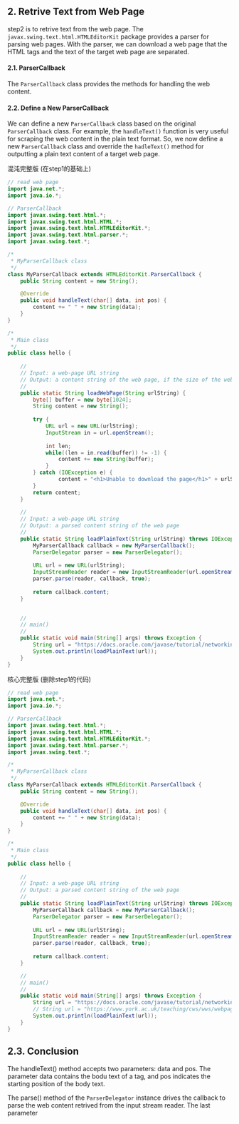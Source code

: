 ## 2. Retrive Text from Web Page

step2 is to retrive text from the web page. The `javax.swing.text.html.HTMLEditorKit` package provides a parser for parsing web pages. With the parser, we can download a web page that the HTML tags and the text of the target web page are separated.

#### 2.1. ParserCallback

The `ParserCallback` class provides the methods for handling the web content.





#### 2.2. Define a New ParserCallback

We can define a new `ParserCallback` class based on the original `ParserCallback` class. For example, the `handleText()` function is very useful for scraping the web content in the plain text format. So, we now define a new `ParserCallback` class and override the `hadleText()` method for outputting a plain text content of a target web page.

混沌完整版 (在step1的基础上)

```java
// read web page
import java.net.*;
import java.io.*;

// ParserCallback
import javax.swing.text.html.*;
import javax.swing.text.html.HTML.*;
import javax.swing.text.html.HTMLEditorKit.*;
import javax.swing.text.html.parser.*;
import javax.swing.text.*;

/*
 * MyParserCallback class
 */
class MyParserCallback extends HTMLEditorKit.ParserCallback {
    public String content = new String();

    @Override
    public void handleText(char[] data, int pos) {
        content += " " + new String(data);
    }
}

/*
 * Main class
 */
public class hello {
    
    //
    // Input: a web-page URL string
    // Output: a content string of the web page, if the size of the web page > 1024 bytes, it will fail
    //
    public static String loadWebPage(String urlString) {
        byte[] buffer = new byte[1024];
        String content = new String();
        
        try {
            URL url = new URL(urlString);
            InputStream in = url.openStream();
            
            int len;
            while((len = in.read(buffer)) != -1) {
                content += new String(buffer);
            }
        } catch (IOException e) {
                content = "<h1>Unable to download the page</h1>" + urlString;
        }
        return content;
    }
    
    //
    // Input: a web-page URL string
    // Output: a parsed content string of the web page
    //
    public static String loadPlainText(String urlString) throws IOException {
        MyParserCallback callback = new MyParserCallback();
        ParserDelegator parser = new ParserDelegator();
        
        URL url = new URL(urlString);
        InputStreamReader reader = new InputStreamReader(url.openStream());
        parser.parse(reader, callback, true);
            
        return callback.content;
    }

    
    //
    // main()
    //
    public static void main(String[] args) throws Exception {
        String url = "https://docs.oracle.com/javase/tutorial/networking/urls/readingURL.html";
        System.out.println(loadPlainText(url));
    }
}
```



核心完整版 (删除step1的代码)

```java
// read web page
import java.net.*;
import java.io.*;

// ParserCallback
import javax.swing.text.html.*;
import javax.swing.text.html.HTML.*;
import javax.swing.text.html.HTMLEditorKit.*;
import javax.swing.text.html.parser.*;
import javax.swing.text.*;

/*
 * MyParserCallback class
 */
class MyParserCallback extends HTMLEditorKit.ParserCallback {
    public String content = new String();

    @Override
    public void handleText(char[] data, int pos) {
        content += " " + new String(data);
    }
}

/*
 * Main class
 */
public class hello {
    
    //
    // Input: a web-page URL string
    // Output: a parsed content string of the web page
    //
    public static String loadPlainText(String urlString) throws IOException {
        MyParserCallback callback = new MyParserCallback();
        ParserDelegator parser = new ParserDelegator();
        
        URL url = new URL(urlString);
        InputStreamReader reader = new InputStreamReader(url.openStream());
        parser.parse(reader, callback, true);
            
        return callback.content;
    }

    //
    // main()
    //
    public static void main(String[] args) throws Exception {
        String url = "https://docs.oracle.com/javase/tutorial/networking/urls/readingURL.html";
        // String url = "https://www.york.ac.uk/teaching/cws/wws/webpage1.html";
        System.out.println(loadPlainText(url));
    }
}
```


## 2.3. Conclusion

The handleText() method accepts two parameters: data and pos. The parameter data contains the bodu text of a tag, and pos indicates the starting position of the body text. 

The parse() method of the `ParserDelegator` instance drives the callback to parse the web content retrived from the input stream reader. The last parameter  
